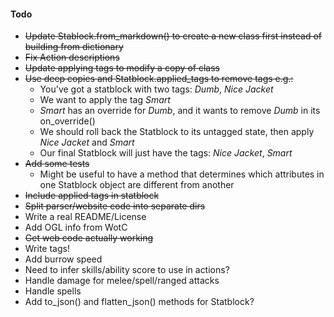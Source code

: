 #### Todo

* ~~Update Stablock.from_markdown() to create a new class first instead of building from dictionary~~
* ~~Fix Action descriptions~~
* ~~Update applying tags to modify a copy of class~~
* ~~Use deep copies and Statblock.applied_tags to remove tags e.g.:~~
    * You've got a statblock with two tags: *Dumb*, *Nice Jacket*
    * We want to apply the tag *Smart*
    * *Smart* has an override for *Dumb*, and it wants to remove *Dumb* in its on_override()
    * We should roll back the Statblock to its untagged state, then apply *Nice Jacket* and *Smart*
    * Our final Statblock will just have the tags: *Nice Jacket*, *Smart*
* ~~Add some tests~~
    * Might be useful to have a method that determines which attributes in one Statblock object
    are different from another
* ~~Include applied tags in statblock~~
* ~~Split parser/website code into separate dirs~~
* Write a real README/License
* Add OGL info from WotC
* ~~Get web code actually working~~
* Write tags!
* Add burrow speed
* Need to infer skills/ability score to use in actions?
* Handle damage for melee/spell/ranged attacks
* Handle spells
* Add to_json() and flatten_json() methods for Statblock? 
